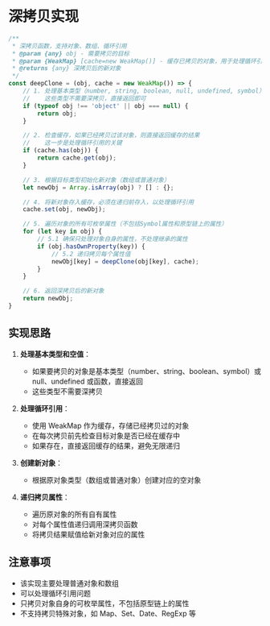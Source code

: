 # 深拷贝实现

```javascript
/**
 * 深拷贝函数，支持对象、数组、循环引用
 * @param {any} obj - 需要拷贝的目标
 * @param {WeakMap} [cache=new WeakMap()] - 缓存已拷贝的对象，用于处理循环引用
 * @returns {any} 深拷贝后的新对象
 */
const deepClone = (obj, cache = new WeakMap()) => {
    // 1. 处理基本类型（number, string, boolean, null, undefined, symbol）和函数
    //    这些类型不需要深拷贝，直接返回即可
    if (typeof obj !== 'object' || obj === null) {
        return obj;
    }

    // 2. 检查缓存，如果已经拷贝过该对象，则直接返回缓存的结果
    //    这一步是处理循环引用的关键
    if (cache.has(obj)) {
        return cache.get(obj);
    }

    // 3. 根据目标类型初始化新对象（数组或普通对象）
    let newObj = Array.isArray(obj) ? [] : {};

    // 4. 将新对象存入缓存，必须在递归前存入，以处理循环引用
    cache.set(obj, newObj);

    // 5. 遍历对象的所有可枚举属性（不包括Symbol属性和原型链上的属性）
    for (let key in obj) {
        // 5.1 确保只处理对象自身的属性，不处理继承的属性
        if (obj.hasOwnProperty(key)) {
            // 5.2 递归拷贝每个属性值
            newObj[key] = deepClone(obj[key], cache);
        }
    }

    // 6. 返回深拷贝后的新对象
    return newObj;
}
```

## 实现思路

1. **处理基本类型和空值**：
   - 如果要拷贝的对象是基本类型（number、string、boolean、symbol）或 null、undefined 或函数，直接返回
   - 这些类型不需要深拷贝

2. **处理循环引用**：
   - 使用 WeakMap 作为缓存，存储已经拷贝过的对象
   - 在每次拷贝前先检查目标对象是否已经在缓存中
   - 如果存在，直接返回缓存的结果，避免无限递归

3. **创建新对象**：
   - 根据原对象类型（数组或普通对象）创建对应的空对象

4. **递归拷贝属性**：
   - 遍历原对象的所有自有属性
   - 对每个属性值递归调用深拷贝函数
   - 将拷贝结果赋值给新对象对应的属性

## 注意事项

- 该实现主要处理普通对象和数组
- 可以处理循环引用问题
- 只拷贝对象自身的可枚举属性，不包括原型链上的属性
- 不支持拷贝特殊对象，如 Map、Set、Date、RegExp 等